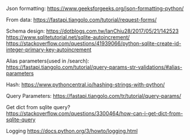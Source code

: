 Json formatting:
https://www.geeksforgeeks.org/json-formatting-python/

From data:
https://fastapi.tiangolo.com/tutorial/request-forms/

Schema design:
https://dotblogs.com.tw/IanChiu28/2017/05/21/142523
https://www.sqlitetutorial.net/sqlite-autoincrement/
https://stackoverflow.com/questions/41939066/python-sqlite-create-id-integer-primary-key-autoincrement

Alias parameters(used in /search):
https://fastapi.tiangolo.com/tutorial/query-params-str-validations/#alias-parameters

Hash:
https://www.pythoncentral.io/hashing-strings-with-python/

Query Parameters:
https://fastapi.tiangolo.com/tr/tutorial/query-params/

Get dict from sqlite query?
https://stackoverflow.com/questions/3300464/how-can-i-get-dict-from-sqlite-query

Logging
https://docs.python.org/3/howto/logging.html